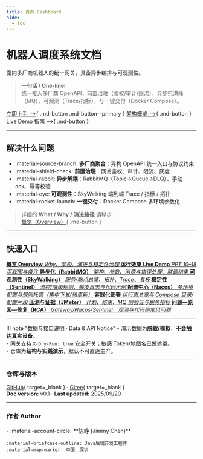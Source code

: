 ```yaml
---
title: 首页 Dashboard
hide:
  - toc
---
```


# 机器人调度系统文档  
面向多厂商机器人的统一网关，具备异步编排与可观测性。

> **一句话 / One-liner**  
> 统一接入多厂商 OpenAPI，前置治理（鉴权/审计/限流），异步抗洪峰（MQ）、可观测（Trace/指标），与一键交付（Docker Compose）。

[立即上手 ⟶](overview.md){ .md-button .md-button--primary }
[架构概览 ⟶](overview.md#sec-architecture){ .md-button }
[Live Demo 指南 ⟶](live-demo.md){ .md-button }

---

## 解决什么问题 
- :material-source-branch: **多厂商聚合**：异构 OpenAPI 统一入口与协议约束  
- :material-shield-check: **前置治理**：网关鉴权、审计、限流、灰度  
- :material-rabbit: **异步解耦**：RabbitMQ（Topic→Queue→DLQ）、手动 ack、幂等校验  
- :material-eye: **可观测性**：SkyWalking 端到端 Trace / 指标 / 拓扑  
- :material-rocket-launch: **一键交付**：Docker Compose 多环境参数化

> 详细的 **What / Why / 演进路径** 请移步：  
> [概览（Overview）](overview.md#sec-what-why){ .md-button }
---

<h2>快速入口</h2>

<div class="quicklinks">

  <a class="ql" href="overview/">
    <strong>概览 Overview</strong>
    <em>Why、架构、演进与稳定性治理</em>
  </a>

  <a class="ql" href="live-demo/">
    <strong>运行效果 Live Demo</strong>
    <em>PPT 10–18 页截图与备注</em>
  </a>

  <a class="ql" href="mq-async/">
    <strong>异步化（RabbitMQ）</strong>
    <em>架构、参数、消费与错误处理、联调结果</em>
  </a>

  <a class="ql" href="observability/">
    <strong>可观测性（SkyWalking）</strong>
    <em>服务/端点总览、拓扑、Trace、看板</em>
  </a>

  <a class="ql" href="stability-sentinel/">
    <strong>稳定性（Sentinel）</strong>
    <em>流控/降级规则、触发日志与代码示例</em>
  </a>

  <a class="ql" href="config-nacos/">
    <strong>配置中心（Nacos）</strong>
    <em>多环境配置与规则托管（集中下发/热更新）</em>
  </a>

  <a class="ql" href="docker-deploy/">
    <strong>容器化部署</strong>
    <em>运行态总览与 Compose 目录/配置片段</em>
  </a>

  <a class="ql" href="loadtest-jmeter/">
    <strong>压测与证据（JMeter）</strong>
    <em>计划、结果、MQ 侧验证与服务指标</em>
  </a>

  <a class="ql" href="issues-rca/">
    <strong>问题—原因—修复（RCA）</strong>
    <em>Gateway/Nacos/Sentinel、观测与代码侧常见问题</em>
  </a>

</div>

---

!!! note "数据与接口说明 · Data & API Notice"
    - 演示数据为**脱敏/模拟**，**不会触达真实设备**。  
    - 网关支持 `X-Dry-Run: true` 安全开关；敏感 Token/地图名已做遮罩。  
    - 仓库为**结构与实践演示**，默认不可直连生产。

---

### 仓库与版本
[GitHub](https://github.com/JimmyZChen/robot-integration-demo){ target=_blank } ·
[Gitee](https://gitee.com/Jimmy-chen-zheng/robot-interface-demo){ target=_blank }  
**Doc version:** v0.1 · **Last updated:** 2025/09/20

---

### 作者 Author

<div class="grid cards" markdown>
-   :material-account-circle: **陈峥 (Jimmy Chen)**
    
    :material-briefcase-outline: Java后端开发工程师
    :material-map-marker: 中国，深圳 
    
</div>







